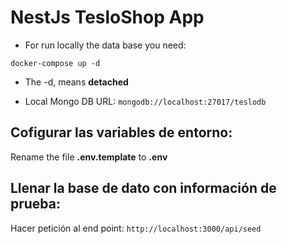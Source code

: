 # NestJs TesloShop App

- For run locally the data base you need:

`docker-compose up -d`

- The -d, means **detached**

- Local Mongo DB URL: `mongodb://localhost:27017/teslodb`

## Cofigurar las variables de entorno:

Rename the file **.env.template** to **.env**

## Llenar la base de dato con información de prueba:

Hacer petición al end point: `http://localhost:3000/api/seed`
